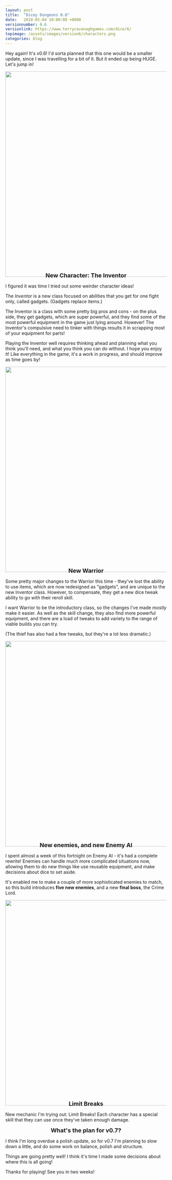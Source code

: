 ```yaml
---
layout: post
title:  "Dicey Dungeons 0.6"
date:   2018-05-04 10:00:00 +0800
versionnumber: 0.6
versionlink: https://www.terrycavanaghgames.com/dice/6/
topimage: /assets/images/version6/characters.png
categories: blog
---
```


Hey again! It's v0.6! I'd sorta planned that this one would be a smaller update, since I was travelling for a bit of it. But it ended up being HUGE. Let's jump in!

<center><img src="/assets/images/version6/characters.png" width="640"></center>
<div style="text-align:center; font-size: large; font-weight: bold; margin-top: -3%;">New Character: The Inventor</div>

I figured it was time I tried out some weirder character ideas!

The *Inventor* is a new class focused on abilities that you get for one fight only, called gadgets. (Gadgets replace items.)

The Inventor is a class with some pretty big pros and cons - on the plus side, they get gadgets, which are super powerful, and they find some of the most powerful equipment in the game just lying around. However! The Inventor's compulsive need to tinker with things results it in scrapping most of your equipment for parts! 

Playing the Inventor well requires thinking ahead and planning what you think you'll need, and what you think you can do without. I hope you enjoy it! Like everything in the game, it's a work in progress, and should improve as time goes by!

<center><img src="/assets/images/version6/snowman.gif" width="640"></center>
<div style="text-align:center; font-size: large; font-weight: bold; margin-top: -3%;">New Warrior</div>

Some pretty major changes to the Warrior this time - they've lost the ability to use items, which are now redesigned as "gadgets", and are unique to the new Inventor class. However, to compensate, they get a new dice tweak ability to go with their reroll skill.

I want Warrior to be the introductory class, so the changes I've made *mostly* make it easier. As well as the skill change, they also find more powerful equipment, and there are a load of tweaks to add variety to the range of viable builds you can try.

(The thief has also had a few tweaks, but they're a lot less dramatic.)

<center><img src="/assets/images/version6/rogue.gif" width="640"></center>
<div style="text-align:center; font-size: large; font-weight: bold; margin-top: -3%;">New enemies, and new Enemy AI</div>

I spent almost a week of this fortnight on Enemy AI - it's had a complete rewrite! Enemies can handle much more complicated situations now, allowing them to do new things like use reusable equipment, and make decisions about dice to set aside. 

It's enabled me to make a couple of more sophisticated enemies to match, so this build introduces **five new enemies**, and a new **final boss**, the Crime Lord.

<center><img src="/assets/images/version6/limitbreak.gif" width="640"></center>
<div style="text-align:center; font-size: large; font-weight: bold; margin-top: -3%;">Limit Breaks</div>

New mechanic I'm trying out: Limit Breaks! Each character has a special skill that they can use once they've taken enough damage.

<div style="text-align:center; font-size: large; font-weight: bold;">What's the plan for v0.7?</div>

I think I'm long overdue a polish update, so for v0.7 I'm planning to slow down a little, and do some work on balance, polish and structure.

Things are going pretty well! I think it's time I made some decisions about where this is all going!

Thanks for playing! See you in two weeks!
